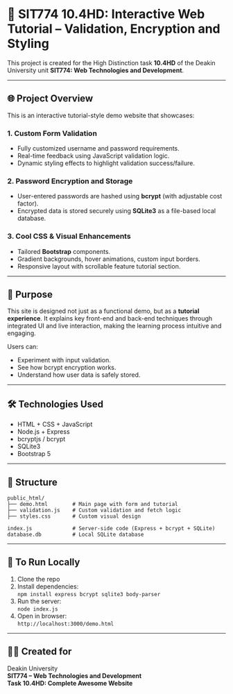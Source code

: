 # 🔐 SIT774 10.4HD: Interactive Web Tutorial – Validation, Encryption and Styling

This project is created for the High Distinction task **10.4HD** of the Deakin University unit **SIT774: Web Technologies and Development**.

---

## 🌐 Project Overview

This is an interactive tutorial-style demo website that showcases:

### 1. **Custom Form Validation**
- Fully customized username and password requirements.
- Real-time feedback using JavaScript validation logic.
- Dynamic styling effects to highlight validation success/failure.

### 2. **Password Encryption and Storage**
- User-entered passwords are hashed using **bcrypt** (with adjustable cost factor).
- Encrypted data is stored securely using **SQLite3** as a file-based local database.

### 3. **Cool CSS & Visual Enhancements**
- Tailored **Bootstrap** components.
- Gradient backgrounds, hover animations, custom input borders.
- Responsive layout with scrollable feature tutorial section.

---

## 🎯 Purpose

This site is designed not just as a functional demo, but as a **tutorial experience**. It explains key front-end and back-end techniques through integrated UI and live interaction, making the learning process intuitive and engaging.

Users can:
- Experiment with input validation.
- See how bcrypt encryption works.
- Understand how user data is safely stored.

---

## 🛠️ Technologies Used

- HTML + CSS + JavaScript
- Node.js + Express
- bcryptjs / bcrypt
- SQLite3
- Bootstrap 5

---

## 📁 Structure

```
public_html/
├── demo.html        # Main page with form and tutorial
├── validation.js    # Custom validation and fetch logic
├── styles.css       # Custom visual design

index.js             # Server-side code (Express + bcrypt + SQLite)
database.db          # Local SQLite database
```

---

## 🧪 To Run Locally

1. Clone the repo  
2. Install dependencies:  
   `npm install express bcrypt sqlite3 body-parser`
3. Run the server:  
   `node index.js`
4. Open in browser:  
   `http://localhost:3000/demo.html`

---

## 👨‍🏫 Created for

Deakin University  
**SIT774 – Web Technologies and Development**  
**Task 10.4HD: Complete Awesome Website**
